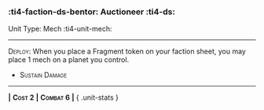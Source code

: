 ### :ti4-faction-ds-bentor: **Auctioneer** :ti4-ds:

Unit Type: Mech :ti4-unit-mech:

---

<span style="font-variant:small-caps;">Deploy</span>: When you place a Fragment token on your faction sheet, you may place 1 mech on a planet you control.

* <span style="font-variant:small-caps;">Sustain Damage</span> 

---

__|__ <span style="font-variant:small-caps;white-space: nowrap;">**Cost 2**</span> __|__ <span style="font-variant:small-caps;white-space: nowrap;">**Combat 6**</span> __|__
{ .unit-stats }
